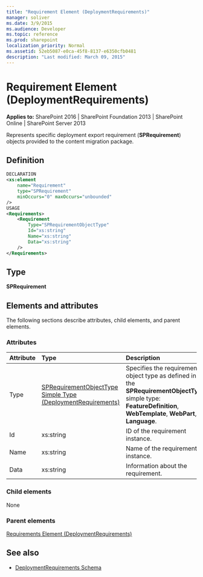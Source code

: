 ```yaml
---
title: "Requirement Element (DeploymentRequirements)"
manager: soliver
ms.date: 3/9/2015
ms.audience: Developer
ms.topic: reference
ms.prod: sharepoint
localization_priority: Normal
ms.assetid: 52eb5087-e0ca-45f8-8137-e6350cfb0481
description: "Last modified: March 09, 2015"
---
```


# Requirement Element (DeploymentRequirements)

**Applies to:** SharePoint 2016 | SharePoint Foundation 2013 | SharePoint Online | SharePoint Server 2013
  
Represents specific deployment export requirement (**SPRequirement**) objects provided to the content migration package.

## Definition

```XML
DECLARATION
<xs:element 
    name="Requirement" 
    type="SPRequirement" 
    minOccurs="0" maxOccurs="unbounded" 
/>
USAGE
<Requirements>
    <Requirement
        Type="SPRequirementObjectType"
        Id="xs:string"
        Name="xs:string"
        Data="xs:string"
    />
</Requirements>

```

## Type

**SPRequirement**
  
## Elements and attributes

The following sections describe attributes, child elements, and parent elements.

### Attributes

|**Attribute**|**Type**|**Description**|
|:-----|:-----|:-----|
|Type  <br/> |[SPRequirementObjectType Simple Type (DeploymentRequirements)](sprequirementobjecttype-simple-type-deploymentrequirements.md) <br/> |Specifies the requirement object type as defined in the **SPRequirementObjectType** simple type: **FeatureDefinition**, **WebTemplate**, **WebPart**, or **Language**.  <br/> |
|Id  <br/> |xs:string  <br/> |ID of the requirement instance.  <br/> |
|Name  <br/> |xs:string  <br/> |Name of the requirement instance.  <br/> |
|Data  <br/> |xs:string  <br/> |Information about the requirement.  <br/> |
   
### Child elements

None
   
### Parent elements

[Requirements Element (DeploymentRequirements)](requirements-element-deploymentrequirements.md)
   
## See also

- [DeploymentRequirements Schema](deploymentrequirements-schema.md)

